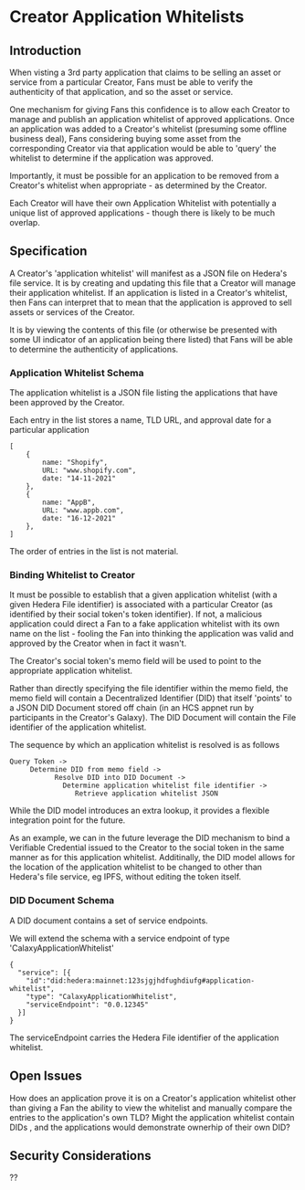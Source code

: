 # Creator Application Whitelists


## Introduction

When visting a 3rd party application that claims to be selling an asset or service from a particular Creator, Fans must be able to verify the authenticity of that application, and so the asset or service.

One mechanism for giving Fans this confidence is to allow each Creator to manage and publish an application whitelist of approved applications. Once an application was added to a Creator's whitelist (presuming some offline business deal), Fans considering buying some asset from the corresponding Creator via that application would be able to 'query' the whitelist to determine if the application was approved. 

Importantly, it must be possible for an application to be removed from a Creator's whitelist when appropriate - as determined by the Creator.

Each Creator will have their own Application Whitelist with potentially a unique list of approved applications - though there is likely to be much overlap.

## Specification

A Creator's 'application whitelist' will manifest as a JSON file on Hedera's file service. It is by creating and updating this file that a Creator will manage their application whitelist. If an application is listed in a Creator's whitelist, then Fans can interpret that to mean that the application is approved to sell assets or services of the Creator.

It is by viewing the contents of this file (or otherwise be presented with some UI indicator of an application being there listed) that Fans will be able to determine the authenticity of applications.

### Application Whitelist Schema 

The application whitelist is a JSON file listing the applications that have been approved by the Creator.

Each entry in the list stores a name, TLD URL, and approval date for a particular application


    [
	    {
		    name: "Shopify",
		    URL: "www.shopify.com",
		    date: "14-11-2021" 
	    },
	    {
		    name: "AppB",
		    URL: "www.appb.com",
		    date: "16-12-2021"
	    },
    ]

The order of entries in the list is not material.

### Binding Whitelist to Creator

It must be possible to establish that a given application whitelist (with a given Hedera File identifier) is associated with a particular Creator (as identified by their social token's token identifier). If not, a malicious application could direct a Fan to a fake application whitelist with its own name on the list - fooling the Fan into thinking the application was valid and approved by the Creator when in fact it wasn't.

The Creator's social token's memo field will be used to point to the appropriate application whitelist. 

Rather than directly specifying the file identifier within the memo field, the memo field will contain a Decentralized Identifier (DID) that itself 'points' to a JSON DID Document stored off chain (in an HCS appnet run by participants in the Creator's Galaxy). The DID Document will contain the File identifier of the application whitelist.

The sequence by which an application whitelist is resolved is as follows

```
Query Token -> 
     Determine DID from memo field -> 
           Resolve DID into DID Document -> 
	         Determine application whitelist file identifier -> 
		        Retrieve application whitelist JSON
```

While the DID model introduces an extra lookup, it provides a flexible integration point for the future. 

As an example, we can in the future leverage the DID mechanism to bind a Verifiable Credential issued to the Creator to the social token in the same manner as for this application whitelist. Additinally, the DID model allows for the location of the application whitelist to be changed to other than Hedera's file service, eg IPFS, without editing the token itself.

### DID Document Schema

A DID document contains a set of service endpoints. 

We will extend the schema with a service endpoint of type 'CalaxyApplicationWhitelist'

    {
      "service": [{
        "id":"did:hedera:mainnet:123sjgjhdfughdiufg#application-whitelist",
        "type": "CalaxyApplicationWhitelist", 
        "serviceEndpoint": "0.0.12345"
      }]
    }

The serviceEndpoint carries the Hedera File identifier of the application whitelist.

## Open Issues

How does an application prove it is on a Creator's application whitelist other than giving a Fan the ability to view the whitelist and manually compare the entries to the application's own TLD? Might the application whitelist contain DIDs , and the applications would demonstrate ownerhip of their own DID?

## Security Considerations

??
